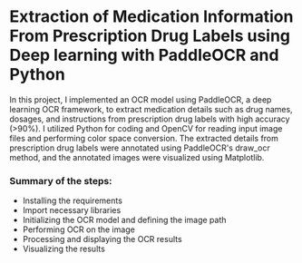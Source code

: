 # Extraction of Medication Information From Prescription Drug Labels using Deep learning with PaddleOCR and Python

In this project, I implemented an OCR model using PaddleOCR, a deep learning OCR framework, to extract medication details such as drug names, dosages, and instructions from prescription drug labels with high accuracy (>90%). I utilized Python for coding and OpenCV for reading input image files and performing color space conversion. The extracted details from prescription drug labels were annotated using PaddleOCR's draw_ocr method, and the annotated images were visualized using Matplotlib.

### Summary of the steps:

- Installing the requirements
- Import necessary libraries
- Initializing the OCR model and defining the image path
- Performing OCR on the image
- Processing and displaying the OCR results
- Visualizing the results
